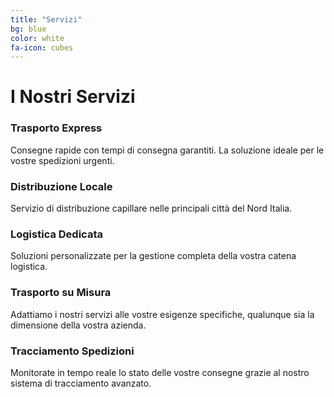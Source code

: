 ```yaml
---
title: "Servizi"
bg: blue
color: white
fa-icon: cubes
---
```


# I Nostri Servizi

### Trasporto Express
Consegne rapide con tempi di consegna garantiti. La soluzione ideale per le vostre spedizioni urgenti.

### Distribuzione Locale
Servizio di distribuzione capillare nelle principali città del Nord Italia.

### Logistica Dedicata
Soluzioni personalizzate per la gestione completa della vostra catena logistica.

### Trasporto su Misura
Adattiamo i nostri servizi alle vostre esigenze specifiche, qualunque sia la dimensione della vostra azienda.

### Tracciamento Spedizioni
Monitorate in tempo reale lo stato delle vostre consegne grazie al nostro sistema di tracciamento avanzato.